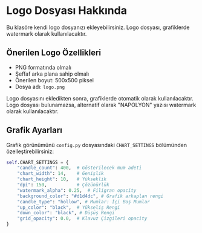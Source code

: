 # Logo Dosyası Hakkında

Bu klasöre kendi logo dosyanızı ekleyebilirsiniz. Logo dosyası, grafiklerde watermark olarak kullanılacaktır.

## Önerilen Logo Özellikleri

- PNG formatında olmalı
- Şeffaf arka plana sahip olmalı
- Önerilen boyut: 500x500 piksel
- Dosya adı: `logo.png`

Logo dosyasını ekledikten sonra, grafiklerde otomatik olarak kullanılacaktır. Logo dosyası bulunamazsa, alternatif olarak "NAPOLYON" yazısı watermark olarak kullanılacaktır.

## Grafik Ayarları

Grafik görünümünü `config.py` dosyasındaki `CHART_SETTINGS` bölümünden özelleştirebilirsiniz:

```python
self.CHART_SETTINGS = {
    "candle_count": 400,  # Gösterilecek mum adeti
    "chart_width": 14,    # Genişlik
    "chart_height": 10,   # Yükseklik
    "dpi": 150,           # Çözünürlük
    "watermark_alpha": 0.25,  # Filigran opacity
    "background_color": "#d1d4dc", # Grafik arkaplan rengi
    "candle_type": "hollow", # Mumlar: İçi Boş Mumlar
    "up_color": "black",  # Yükseliş Rengi
    "down_color": "black", # Düşüş Rengi
    "grid_opacity": 0.0,  # Klavuz Çizgileri opacity
}
```